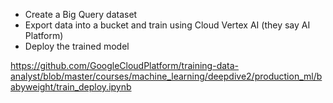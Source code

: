 
- Create a Big Query dataset
- Export data into a bucket and train using Cloud Vertex AI (they say AI Platform)
- Deploy the trained model

https://github.com/GoogleCloudPlatform/training-data-analyst/blob/master/courses/machine_learning/deepdive2/production_ml/babyweight/train_deploy.ipynb
